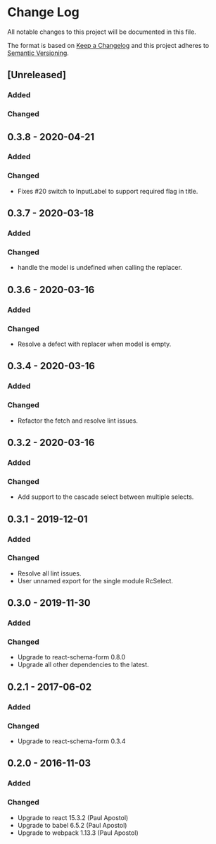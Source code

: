 # Change Log
All notable changes to this project will be documented in this file.

The format is based on [Keep a Changelog](http://keepachangelog.com/)
and this project adheres to [Semantic Versioning](http://semver.org/).

## [Unreleased]
### Added

### Changed

## 0.3.8 - 2020-04-21
### Added

### Changed

- Fixes #20 switch to InputLabel to support required flag in title.

## 0.3.7 - 2020-03-18
### Added

### Changed

- handle the model is undefined when calling the replacer.

## 0.3.6 - 2020-03-16
### Added

### Changed

- Resolve a defect with replacer when model is empty.

## 0.3.4 - 2020-03-16
### Added

### Changed

- Refactor the fetch and resolve lint issues.

## 0.3.2 - 2020-03-16
### Added

### Changed

- Add support to the cascade select between multiple selects.

## 0.3.1 - 2019-12-01
### Added

### Changed
- Resolve all lint issues. 
- User unnamed export for the single module RcSelect.

## 0.3.0 - 2019-11-30
### Added

### Changed
- Upgrade to react-schema-form 0.8.0
- Upgrade all other dependencies to the latest.

## 0.2.1 - 2017-06-02
### Added

### Changed
- Upgrade to react-schema-form 0.3.4

## 0.2.0 - 2016-11-03
### Added

### Changed
- Upgrade to react 15.3.2 (Paul Apostol)
- Upgrade to babel 6.5.2  (Paul Apostol)
- Upgrade to webpack 1.13.3 (Paul Apostol)
